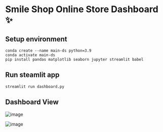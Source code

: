 # Smile Shop Online Store Dashboard ✨

## Setup environment
```
conda create --name main-ds python=3.9
conda activate main-ds
pip install pandas matplotlib seaborn jupyter streamlit babel
```

## Run steamlit app
```
streamlit run dashboard.py
```

## Dashboard View
![image](https://github.com/deviliadc/analisis_data/assets/103621728/dffc33d1-6883-4cd1-a6d7-e3e33e0225a7)
  
![image](https://github.com/deviliadc/analisis_data/assets/103621728/47be4422-4b95-4e31-bee5-a203dd7d7859)
